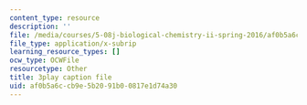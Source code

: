 ```yaml
---
content_type: resource
description: ''
file: /media/courses/5-08j-biological-chemistry-ii-spring-2016/af0b5a6ccb9e5b2091b00817e1d74a30_3cwTBMI346I.vtt
file_type: application/x-subrip
learning_resource_types: []
ocw_type: OCWFile
resourcetype: Other
title: 3play caption file
uid: af0b5a6c-cb9e-5b20-91b0-0817e1d74a30
---
```

